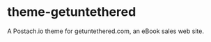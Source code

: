 theme-getuntethered
===================

A Postach.io theme for getuntethered.com, an eBook sales web site.
